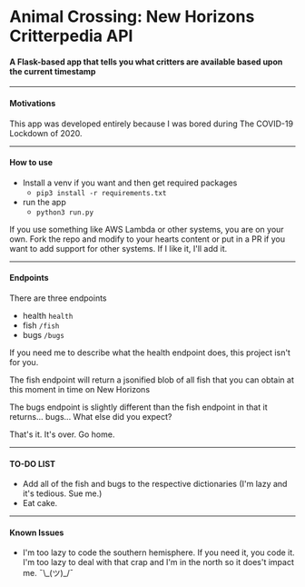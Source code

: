 # Animal Crossing: New Horizons Critterpedia API

#### A Flask-based app that tells you what critters are available based upon the current timestamp

---

#### Motivations

This app was developed entirely because I was bored during The COVID-19 Lockdown of 2020. 

---

#### How to use

- Install a venv if you want and then get required packages 
    - `pip3 install -r requirements.txt`
- run the app
    - `python3 run.py`

If you use something like AWS Lambda or other systems, you are on your own. Fork the repo and modify to your hearts content or put in a PR if you want to add support for other systems. If I like it, I'll add it. 

---

#### Endpoints

There are three endpoints
- health `health`
- fish `/fish`
- bugs `/bugs`

If you need me to describe what the health endpoint does, this project isn't for you. 

The fish endpoint will return a jsonified blob of all fish that you can obtain at this moment in time on New Horizons

The bugs endpoint is slightly different than the fish endpoint in that it returns... bugs... What else did you expect? 

That's it. It's over. Go home. 

---

#### TO-DO LIST
- Add all of the fish and bugs to the respective dictionaries (I'm lazy and it's tedious. Sue me.)
- Eat cake. 

---

#### Known Issues
- I'm too lazy to code the southern hemisphere. If you need it, you code it. I'm too lazy to deal with that crap and I'm in the north so it does't impact me. ¯\\\_(ツ)\_/¯